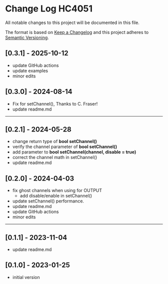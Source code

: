 # Change Log HC4051

All notable changes to this project will be documented in this file.

The format is based on [Keep a Changelog](http://keepachangelog.com/)
and this project adheres to [Semantic Versioning](http://semver.org/).


## [0.3.1] - 2025-10-12
- update GitHub actions
- update examples
- minor edits

## [0.3.0] - 2024-08-14
- Fix for setChannel(), Thanks to C. Fraser!
- update readme.md

----

## [0.2.1] - 2024-05-28
- change return type of **bool setChannel()**
- verify the channel parameter of **bool setChannel()**
- add parameter to **bool setChannel(channel, disable = true)**
- correct the channel math in setChannel()
- update readme.md

## [0.2.0] - 2024-04-03
- fix ghost channels when using for OUTPUT
  - add disable/enable in setChannel()
- update setChannel() performance.
- update readme.md
- update GitHub actions
- minor edits

----

## [0.1.1] - 2023-11-04
- update readme.md

## [0.1.0] - 2023-01-25
- initial version

